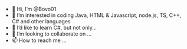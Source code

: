 - 👋 Hi, I’m @Bovo01
- 👀 I’m interested in coding Java, HTML & Javascript, node.js, TS, C++, C# and other languages
- 🌱 I’d like to learn C#, but not only...
- 💞️ I’m looking to collaborate on ...
- 📫 How to reach me ...

<!---
Bovo01/Bovo01 is a ✨ special ✨ repository because its `README.md` (this file) appears on your GitHub profile.
You can click the Preview link to take a look at your changes.
--->

